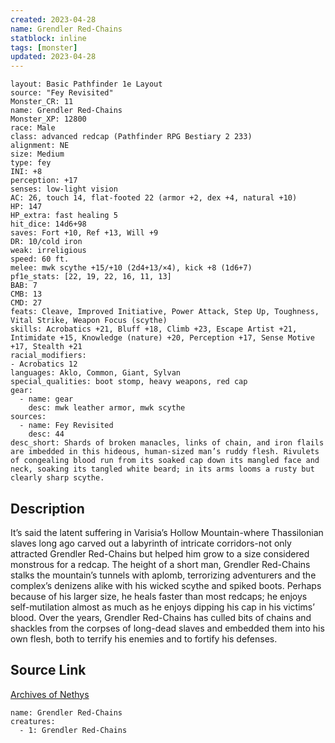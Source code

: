 ```yaml
---
created: 2023-04-28
name: Grendler Red-Chains
statblock: inline
tags: [monster]
updated: 2023-04-28
---
```

```statblock
layout: Basic Pathfinder 1e Layout
source: "Fey Revisited"
Monster_CR: 11
name: Grendler Red-Chains
Monster_XP: 12800
race: Male
class: advanced redcap (Pathfinder RPG Bestiary 2 233)
alignment: NE
size: Medium
type: fey
INI: +8
perception: +17
senses: low-light vision
AC: 26, touch 14, flat-footed 22 (armor +2, dex +4, natural +10)
HP: 147
HP_extra: fast healing 5
hit_dice: 14d6+98
saves: Fort +10, Ref +13, Will +9
DR: 10/cold iron
weak: irreligious
speed: 60 ft.
melee: mwk scythe +15/+10 (2d4+13/×4), kick +8 (1d6+7)
pf1e_stats: [22, 19, 22, 16, 11, 13]
BAB: 7
CMB: 13
CMD: 27
feats: Cleave, Improved Initiative, Power Attack, Step Up, Toughness, Vital Strike, Weapon Focus (scythe)
skills: Acrobatics +21, Bluff +18, Climb +23, Escape Artist +21, Intimidate +15, Knowledge (nature) +20, Perception +17, Sense Motive +17, Stealth +21
racial_modifiers:
- Acrobatics 12
languages: Aklo, Common, Giant, Sylvan
special_qualities: boot stomp, heavy weapons, red cap
gear:
  - name: gear
    desc: mwk leather armor, mwk scythe
sources:
  - name: Fey Revisited
    desc: 44
desc_short: Shards of broken manacles, links of chain, and iron flails are imbedded in this hideous, human-sized man’s ruddy flesh. Rivulets of congealing blood run from its soaked cap down its mangled face and neck, soaking its tangled white beard; in its arms looms a rusty but clearly sharp scythe. 
```
## Description
It’s said the latent suffering in Varisia’s Hollow Mountain-where Thassilonian slaves long ago carved out a labyrinth of intricate corridors-not only attracted Grendler Red-Chains but helped him grow to a size considered monstrous for a redcap. The height of a short man, Grendler Red-Chains stalks the mountain’s tunnels with aplomb, terrorizing adventurers and the complex’s denizens alike with his wicked scythe and spiked boots. Perhaps because of his larger size, he heals faster than most redcaps; he enjoys self-mutilation almost as much as he enjoys dipping his cap in his victims’ blood. Over the years, Grendler Red-Chains has culled bits of chains and shackles from the corpses of long-dead slaves and embedded them into his own flesh, both to terrify his enemies and to fortify his defenses.
## Source Link
[Archives of Nethys](https://aonprd.com/MonsterDisplay.aspx?ItemName=Grendler%20Red-Chains)
```encounter-table
name: Grendler Red-Chains
creatures:
  - 1: Grendler Red-Chains
```
